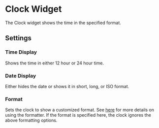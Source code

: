 # Clock Widget

The Clock widget shows the time in the specified format.

## Settings

### Time Display

Shows the time in either 12 hour or 24 hour time.

### Date Display

Either hides the date or shows it in short, long, or ISO format.

### Format

Sets the clock to show a customized format. See [here](https://github.com/jwr12135/date-form#expressdate-reference) for more details on using the formatter. If the format is specified here, the clock ignores the above formatting options.
